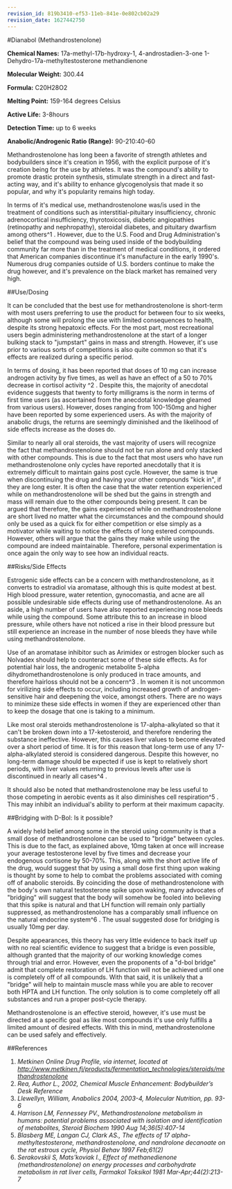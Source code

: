 ```yaml
---
revision_id: 819b3410-ef53-11eb-841e-0e802cb02a29
revision_date: 1627442750
---
```


#Dianabol (Methandrostenolone)

**Chemical Names:** 17a-methyl-17b-hydroxy-1, 4-androstadien-3-one 1-Dehydro-17a-methyltestosterone methandienone

**Molecular Weight:** 300.44

**Formula:** C20H28O2

**Melting Point:** 159-164 degrees Celsius

**Active Life:** 3-8hours

**Detection Time:** up to 6 weeks

**Anabolic/Androgenic Ratio (Range):** 90-210:40-60

Methandrostenolone has long been a favorite of strength athletes and bodybuilders since it's creation in 1956, with the explicit purpose of it's creation being for the use by athletes. It was the compound's ability to promote drastic protein synthesis, stimulate strength in a direct and fast-acting way, and it's ability to enhance glycogenolysis that made it so popular, and why it's popularity remains high today. 

In terms of it's medical use, methandrostenolone was/is used in the treatment of conditions such as interstitial-pituitary insufficiency, chronic adrenocortical insufficiency, thyrotoxicosis, diabetic angiopathies (retinopathy and nephropathy), steroidal diabetes, and pituitary dwarfism among others^1 . However, due to the U.S. Food and Drug Administration's belief that the compound was being used inside of the bodybuilding community far more than in the treatment of medical conditions, it ordered that American companies discontinue it's manufacture in the early 1990's. Numerous drug companies outside of U.S. borders continue to make the drug however, and it's prevalence on the black market has remained very high. 

##Use/Dosing

It can be concluded that the best use for methandrostenolone is short-term with most users preferring to use the product for between four to six weeks, although some will prolong the use with limited consequences to health, despite its strong hepatoxic effects. For the most part, most recreational users begin administering methandrostenolone at the start of a longer bulking stack to "jumpstart" gains in mass and strength. However, it's use prior to various sorts of competitions is also quite common so that it's effects are realized during a specific period. 

In terms of dosing, it has been reported that doses of 10 mg can increase androgen activity by five times, as well as have an effect of a 50 to 70% decrease in cortisol activity ^2 . Despite this, the majority of anecdotal evidence suggests that twenty to forty milligrams is the norm in terms of first time users (as ascertained from the anecdotal knowledge gleamed from various users). However, doses ranging from 100-150mg and higher have been reported by some experienced users. As with the majority of anabolic drugs, the returns are seemingly diminished and the likelihood of side effects increase as the doses do. 

Similar to nearly all oral steroids, the vast majority of users will recognize the fact that methandrostenolone should not be run alone and only stacked with other compounds. This is due to the fact that most users who have run methandrostenolone only cycles have reported anecdotally that it is extremely difficult to maintain gains post cycle. However, the same is true when discontinuing the drug and having your other compounds "kick in", if they are long ester. It is often the case that the water retention experienced while on methandrostenolone will be shed but the gains in strength and mass will remain due to the other compounds being present. It can be argued that therefore, the gains experienced while on methandrostenolone are short lived no matter what the circumstances and the compound should only be used as a quick fix for either competition or else simply as a motivator while waiting to notice the effects of long estered compounds. However, others will argue that the gains they make while using the compound are indeed maintainable. Therefore, personal experimentation is once again the only way to see how an individual reacts.

##Risks/Side Effects

Estrogenic side effects can be a concern with methandrostenolone, as it converts to estradiol via aromatase, although this is quite modest at best. High blood pressure, water retention, gynocomastia, and acne are all possible undesirable side effects during use of methandrostenolone. As an aside, a high number of users have also reported experiencing nose bleeds while using the compound. Some attribute this to an increase in blood pressure, while others have not noticed a rise in their blood pressure but still experience an increase in the number of nose bleeds they have while using methandrostenolone. 

Use of an aromatase inhibitor such as Arimidex or estrogen blocker such as Nolvadex should help to counteract some of these side effects. As for potential hair loss, the androgenic metabolite 5-alpha dihydromethandrostenolone is only produced in trace amounts, and therefore hairloss should not be a concern^3 . In women it is not uncommon for virilizing side effects to occur, including increased growth of androgen-sensitive hair and deepening the voice, amongst others. There are no ways to minimize these side effects in women if they are experienced other than to keep the dosage that one is taking to a minimum. 

Like most oral steroids methandrostenolone is 17-alpha-alkylated so that it can't be broken down into a 17-ketosteroid, and therefore rendering the substance ineffective. However, this causes liver values to become elevated over a short period of time. It is for this reason that long-term use of any 17-alpha-alkylated steroid is considered dangerous. Despite this however, no long-term damage should be expected if use is kept to relatively short periods, with liver values returning to previous levels after use is discontinued in nearly all cases^4 .

It should also be noted that methandrostenolone may be less useful to those competing in aerobic events as it also diminishes cell respiration^5 . This may inhibit an individual's ability to perform at their maximum capacity. 

##Bridging with D-Bol: Is it possible?

A widely held belief among some in the steroid using community is that a small dose of methandrostenolone can be used to "bridge" between cycles. This is due to the fact, as explained above, 10mg taken at once will increase your average testosterone level by five times and decrease your endogenous cortisone by 50-70%. This, along with the short active life of the drug, would suggest that by using a small dose first thing upon waking is thought by some to help to combat the problems associated with coming off of anabolic steroids. By coinciding the dose of methandrostenolone with the body's own natural testosterone spike upon waking, many advocates of "bridging" will suggest that the body will somehow be fooled into believing that this spike is natural and that LH function will remain only partially suppressed, as methandrostenolone has a comparably small influence on the natural endocrine system^6 . The usual suggested dose for bridging is usually 10mg per day. 

Despite appearances, this theory has very little evidence to back itself up with no real scientific evidence to suggest that a bridge is even possible, although granted that the majority of our working knowledge comes through trial and error. However, even the proponents of a "d-bol bridge" admit that complete restoration of LH function will not be achieved until one is completely off of all compounds. With that said, it is unlikely that a "bridge" will help to maintain muscle mass while you are able to recover both HPTA and LH function. The only solution is to come completely off all substances and run a proper post-cycle therapy.

Methandrostenolone is an effective steroid, however, it's use must be directed at a specific goal as like most compounds it's use only fulfills a limited amount of desired effects. With this in mind, methandrostenolone can be used safely and effectively. 

##References

1. *Metkinen Online Drug Profile, via internet, located at http://www.metkinen.fi/products/fermentation_technologies/steroids/methandrostenolone*
2. *Rea, Author L., 2002, Chemical Muscle Enhancement: Bodybuilder’s Desk Reference*
3. *Llewellyn, William, Anabolics 2004, 2003-4, Molecular Nutrition, pp. 93-6*
4. *Harrison LM, Fennessey PV., Methandrostenolone metabolism in humans: potential problems associated with isolation and identification of metabolites, Steroid Biochem 1990 Aug 14;36(5):407-14*
5. *Blasberg ME, Langan CJ, Clark AS., The effects of 17 alpha-methyltestosterone, methandrostenolone, and nandrolone decanoate on the rat estrous cycle, Physiol Behav 1997 Feb;61(2)*
6. *Serakovskii S, Mats'koviak I., Effect of methanedienone (methandrostenolone) on energy processes and carbohydrate metabolism in rat liver cells, Farmakol Toksikol 1981 Mar-Apr;44(2):213-7*